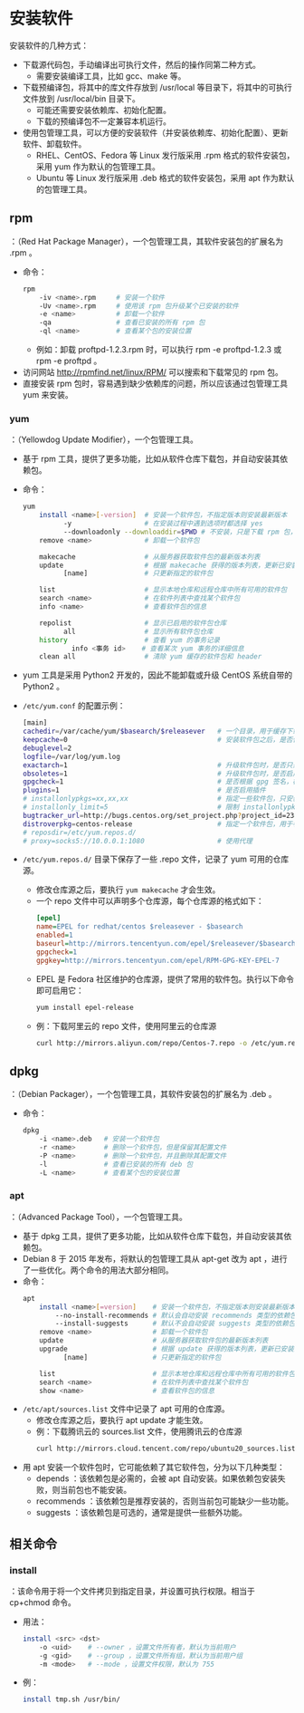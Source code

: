 # 安装软件

安装软件的几种方式：
- 下载源代码包，手动编译出可执行文件，然后的操作同第二种方式。
  - 需要安装编译工具，比如 gcc、make 等。
- 下载预编译包，将其中的库文件存放到 /usr/local 等目录下，将其中的可执行文件放到 /usr/local/bin 目录下。
  - 可能还需要安装依赖库、初始化配置。
  - 下载的预编译包不一定兼容本机运行。
- 使用包管理工具，可以方便的安装软件（并安装依赖库、初始化配置）、更新软件、卸载软件。
  - RHEL、CentOS、Fedora 等 Linux 发行版采用  .rpm 格式的软件安装包，采用 yum 作为默认的包管理工具。
  - Ubuntu 等 Linux 发行版采用 .deb 格式的软件安装包，采用 apt 作为默认的包管理工具。

## rpm

：（Red Hat Package Manager），一个包管理工具，其软件安装包的扩展名为 .rpm 。
- 命令：
  ```sh
  rpm
      -iv <name>.rpm     # 安装一个软件
      -Uv <name>.rpm     # 使用该 rpm 包升级某个已安装的软件
      -e <name>          # 卸载一个软件
      -qa                # 查看已安装的所有 rpm 包
      -ql <name>         # 查看某个包的安装位置
  ```
  - 例如：卸载 proftpd-1.2.3.rpm 时，可以执行 rpm -e proftpd-1.2.3 或 rpm -e proftpd 。
- 访问网站 <http://rpmfind.net/linux/RPM/> 可以搜索和下载常见的 rpm 包。
- 直接安装 rpm 包时，容易遇到缺少依赖库的问题，所以应该通过包管理工具 yum 来安装。

### yum

：（Yellowdog Update Modifier），一个包管理工具。
- 基于 rpm 工具，提供了更多功能，比如从软件仓库下载包，并自动安装其依赖包。
- 命令：
  ```sh
  yum
      install <name>[-version]  # 安装一个软件包，不指定版本则安装最新版本
            -y                  # 在安装过程中遇到选项时都选择 yes
            --downloadonly --downloaddir=$PWD # 不安装，只是下载 rpm 包，包括所有依赖包，保存到当前目录
      remove <name>             # 卸载一个软件包

      makecache                 # 从服务器获取软件包的最新版本列表
      update                    # 根据 makecache 获得的版本列表，更新已安装的所有软件包
            [name]              # 只更新指定的软件包

      list                      # 显示本地仓库和远程仓库中所有可用的软件包
      search <name>             # 在软件列表中查找某个软件包
      info <name>               # 查看软件包的信息

      repolist                  # 显示已启用的软件包仓库
            all                 # 显示所有软件包仓库
      history                   # 查看 yum 的事务记录
              info <事务 id>    # 查看某次 yum 事务的详细信息
      clean all                 # 清除 yum 缓存的软件包和 header
  ```

- yum 工具是采用 Python2 开发的，因此不能卸载或升级 CentOS 系统自带的 Python2 。
- `/etc/yum.conf` 的配置示例：
  ```sh
  [main]
  cachedir=/var/cache/yum/$basearch/$releasever   # 一个目录，用于缓存下载的软件包
  keepcache=0                                     # 安装软件包之后，是否保留其缓存
  debuglevel=2
  logfile=/var/log/yum.log
  exactarch=1                                     # 升级软件包时，是否只采用 CPU 架构一致的软件包
  obsoletes=1                                     # 升级软件包时，是否启用过时处理逻辑
  gpgcheck=1                                      # 是否根据 gpg 签名，检查下载的文件是否被篡改
  plugins=1                                       # 是否启用插件
  # installonlypkgs=xx,xx,xx                      # 指定一些软件包，只安装，不升级
  # installonly_limit=5                           # 限制 installonlypkgs 中每个软件包可安装的版本数
  bugtracker_url=http://bugs.centos.org/set_project.php?project_id=23&ref=http://bugs.centos.org/bug_report_page.php?category=yum
  distroverpkg=centos-release                     # 指定一个软件包，用于判断当前 Linux 发行版的版本
  # reposdir=/etc/yum.repos.d/
  # proxy=socks5://10.0.0.1:1080                  # 使用代理
  ```
- `/etc/yum.repos.d/` 目录下保存了一些 .repo 文件，记录了 yum 可用的仓库源。
  - 修改仓库源之后，要执行 `yum makecache` 才会生效。
  - 一个 repo 文件中可以声明多个仓库源，每个仓库源的格式如下：
    ```ini
    [epel]                                                            # 仓库源的唯一标识符
    name=EPEL for redhat/centos $releasever - $basearch               # 仓库源的名称描述
    enabled=1                                                         # 是否启用
    baseurl=http://mirrors.tencentyun.com/epel/$releasever/$basearch/ # 基础链接
    gpgcheck=1                                                        # 是否检验文件
    gpgkey=http://mirrors.tencentyun.com/epel/RPM-GPG-KEY-EPEL-7      # 如果检验文件，则需要指定公钥文件
    ```
  - EPEL 是 Fedora 社区维护的仓库源，提供了常用的软件包。执行以下命令即可启用它：
    ```sh
    yum install epel-release
    ```
  - 例：下载阿里云的 repo 文件，使用阿里云的仓库源
    ```sh
    curl http://mirrors.aliyun.com/repo/Centos-7.repo -o /etc/yum.repos.d/CentOS-7-aliyun.repo
    ```

## dpkg

：（Debian Packager），一个包管理工具，其软件安装包的扩展名为 .deb 。
- 命令：
  ```sh
  dpkg
      -i <name>.deb   # 安装一个软件包
      -r <name>       # 删除一个软件包，但是保留其配置文件
      -P <name>       # 删除一个软件包，并且删除其配置文件
      -l              # 查看已安装的所有 deb 包
      -L <name>       # 查看某个包的安装位置
  ```

### apt

：（Advanced Package Tool），一个包管理工具。
- 基于 dpkg 工具，提供了更多功能，比如从软件仓库下载包，并自动安装其依赖包。
- Debian 8 于 2015 年发布，将默认的包管理工具从 apt-get 改为 apt ，进行了一些优化。两个命令的用法大部分相同。
- 命令：
  ```sh
  apt
      install <name>[=version]    # 安装一个软件包，不指定版本则安装最新版本
          --no-install-recommends # 默认会自动安装 recommends 类型的依赖包，除非启用该选项
          --install-suggests      # 默认不会自动安装 suggests 类型的依赖包，除非启用该选项
      remove <name>               # 卸载一个软件包
      update                      # 从服务器获取软件包的最新版本列表
      upgrade                     # 根据 update 获得的版本列表，更新已安装的所有软件包
            [name]                # 只更新指定的软件包

      list                        # 显示本地仓库和远程仓库中所有可用的软件包
      search <name>               # 在软件列表中查找某个软件包
      show <name>                 # 查看软件包的信息
  ```
- `/etc/apt/sources.list` 文件中记录了 apt 可用的仓库源。
  - 修改仓库源之后，要执行 apt update 才能生效。
  - 例：下载腾讯云的 sources.list 文件，使用腾讯云的仓库源
    ```sh
    curl http://mirrors.cloud.tencent.com/repo/ubuntu20_sources.list -o /etc/apt/sources.list
    ```
- 用 apt 安装一个软件包时，它可能依赖了其它软件包，分为以下几种类型：
  - depends ：该依赖包是必需的，会被 apt 自动安装。如果依赖包安装失败，则当前包也不能安装。
  - recommends ：该依赖包是推荐安装的，否则当前包可能缺少一些功能。
  - suggests ：该依赖包是可选的，通常是提供一些额外功能。

## 相关命令

### install

：该命令用于将一个文件拷贝到指定目录，并设置可执行权限。相当于 cp+chmod 命令。
- 用法：
  ```sh
  install <src> <dst>
      -o <uid>    # --owner ，设置文件所有者，默认为当前用户
      -g <gid>    # --group ，设置文件所有组，默认为当前用户组
      -m <mode>   # --mode ，设置文件权限，默认为 755
  ```
- 例：
  ```sh
  install tmp.sh /usr/bin/
  ```
